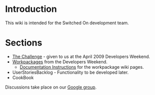 # Introduction #

This wiki is intended for the Switched On development team.


# Sections #

  * [The Challenge](TheChallenge.md) - given to us at the April 2009 Developers Weekend.
  * [Workpackages](Workpackages.md) from the Developers Weekend.
    * [Documentation Instructions](WorkpackageDocumentationInstructions.md) for the workpackage wiki pages.
  * UserStoriesBacklog - Functionality to be developed later.
  * CookBook


Discussions take place on our [Google group](http://groups.google.com/group/so-class2).